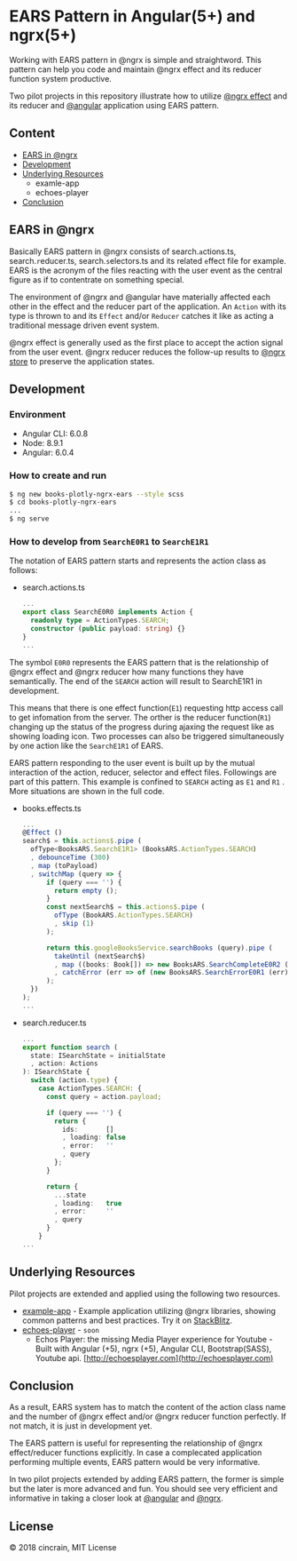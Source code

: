 # EARS Pattern in Angular(5+) and ngrx(5+)

Working with EARS pattern in @ngrx is simple and straightword. This pattern can help you code and maintain @ngrx effect and its reducer function system productive.

Two pilot projects in this repository illustrate how to utilize [@ngrx effect](https://github.com/ngrx/platform/blob/master/docs/effects/README.md) and its reducer and [@angular](https://github.com/angular/angular-cli) application using EARS pattern.

## Content
- [EARS in @ngrx](#ears-in-@ngrx)
- [Development](#Development)
- [Underlying Resources](#underlying-Resources)
  - examle-app
  - echoes-player
- [Conclusion](#conclusion)

## EARS in @ngrx

Basically EARS pattern in @ngrx consists of search.`a`ctions.ts, search.`r`educer.ts, search.`s`electors.ts and its related `e`ffect file for example.
EARS is the acronym of the files reacting with the user event as the central figure as if to contentrate on something special.

The environment of @ngrx and @angular have materially affected each other in the effect and the reducer part of the application. An `Action` with its type is thrown to and its `Effect` and/or `Reducer` catches it like as acting a traditional message driven event system.

@ngrx effect is generally used as the first place to accept the action signal from the user event. @ngrx reducer reduces the follow-up results to [@ngrx store](https://github.com/ngrx/platform/blob/master/docs/store/README.md) to preserve the application states.

## Development

### Environment
- Angular CLI: 6.0.8
- Node: 8.9.1
- Angular: 6.0.4

### How to create and run
```bash
$ ng new books-plotly-ngrx-ears --style scss
$ cd books-plotly-ngrx-ears
...
$ ng serve
```

### How to develop from `SearchE0R1` to `SearchE1R1`

The notation of EARS pattern starts and represents the action class as follows:

- search.actions.ts
  ```ts
  ...
  export class SearchE0R0 implements Action {
    readonly type = ActionTypes.SEARCH;
    constructor (public payload: string) {}
  }
  ...
  ```

The symbol `E0R0` represents the EARS pattern that is the relationship of @ngrx effect and @ngrx reducer how many functions they have semantically. The end of the `SEARCH` action will result to SearchE1R1 in development.

This means that there is one effect function(`E1`) requesting http access call to get infomation from the server.
The orther is the reducer function(`R1`) changing up the status of the progress during ajaxing the request like as showing loading icon. Two processes can also be triggered simultaneously by one action like the `SearchE1R1` of EARS.

EARS pattern responding to the user event is built up by the mutual interaction of the action, reducer, selector and effect files. Followings are part of this pattern. This example is confined to `SEARCH` acting as `E1` and `R1` . More situations are shown in the full code.

- books.effects.ts
  ```ts
  ...
  @Effect ()
  search$ = this.actions$.pipe (
    ofType<BooksARS.SearchE1R1> (BooksARS.ActionTypes.SEARCH)
    , debounceTime (300)
    , map (toPayload)
    , switchMap (query => {
        if (query === '') {
          return empty ();
        }
        const nextSearch$ = this.actions$.pipe (
          ofType (BookARS.ActionTypes.SEARCH)
          , skip (1)
        );

        return this.googleBooksService.searchBooks (query).pipe (
          takeUntil (nextSearch$)
          , map ((books: Book[]) => new BooksARS.SearchCompleteE0R2 (books))
          , catchError (err => of (new BooksARS.SearchErrorE0R1 (err)))
        );
    })
  );
  ...
  ```

- search.reducer.ts
  ```ts
  ...
  export function search (
    state: ISearchState = initialState
    , action: Actions
  ): ISearchState {
    switch (action.type) {
      case ActionTypes.SEARCH: {
        const query = action.payload;

        if (query === '') {
          return {
            ids:       []
            , loading: false
            , error:   ''
            , query
          };
        }

        return {
          ...state
          , loading:   true
          , error:     ''
          , query
        }
      }
  ...
  ```

## Underlying Resources

Pilot projects are extended and applied using the following two resources.
- [example-app](https://github.com/ngrx/platform) - Example application utilizing @ngrx libraries, showing common patterns and best practices. Try it on [StackBlitz](https://stackblitz.com/github/ngrx/platform/tree/61cbfe537f9df8cef3dd4a6ee0b8f483e49653f4).
- [echoes-player](https://github.com/orizens/echoes-player) - `soon`
  - Echos Player: the missing Media Player experience for Youtube - Built with Angular (+5), ngrx (+5), Angular CLI, Bootstrap(SASS), Youtube api. [http://echoesplayer.com](http://echoesplayer.com)

## Conclusion

As a result, EARS system has to match the content of the action class name and the number of @ngrx effect and/or @ngrx reducer function perfectly. If not match, it is just in development yet.

The EARS pattern is useful for representing the relationship of @ngrx effect/reducer functions explicitly. In case a complecated application performing multiple events, EARS pattern would be very informative.

In two pilot projects extended by adding EARS pattern, the former is simple but the later is more advanced and fun. You should see very efficient and informative in taking a closer look at [@angular](https://github.com/angular/angular-cli) and [@ngrx](https://github.com/ngrx/platform).

## License

&copy; 2018 cincrain, MIT License
